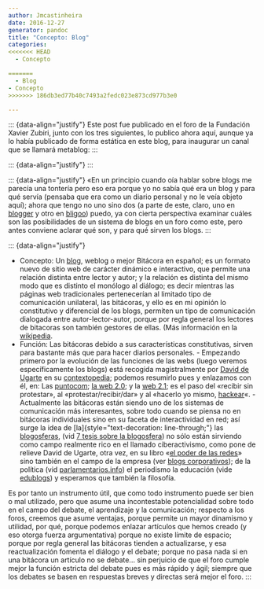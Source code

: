 ```yaml
---
author: Jmcastinheira
date: 2016-12-27
generator: pandoc
title: "Concepto: Blog"
categories:
<<<<<<< HEAD
  - Concepto

=======
  - Blog
- Concepto
>>>>>>> 186db3ed77b40c7493a2fedc023e873cd977b3e0

---
```




::: {data-align="justify"}
Este post fue publicado en el foro de la Fundación Xavier Zubiri, junto
con los tres siguientes, lo publico ahora aquí, aunque ya lo había
publicado de forma estática en este blog, para inaugurar un canal que se
llamará metablog:
:::

::: {data-align="justify"}
:::

::: {data-align="justify"}
«En un principio cuando oía hablar sobre blogs me parecía una tontería
pero eso era porque yo no sabía qué era un blog y para qué servía
(pensaba que era como un diario personal y no le veía objeto aquí);
ahora que tengo no uno sino dos (a parte de este, claro, uno en
[blogger](http://lorealenelespejo.blogspot.com/ "Lo Real en el Espejo")
y otro en [bligoo](http://entelequia.bligoo.com/ "Entelequia")) puedo,
ya con cierta perspectiva examinar cuáles son las posibilidades de un
sistema de blogs en un foro como este, pero antes conviene aclarar qué
son, y para qué sirven los blogs.
:::

::: {data-align="justify"}
  -   Concepto: Un [blog](http://es.wikipedia.org/wiki/Blog "Wikipedia"),
    weblog o mejor Bitácora en español; es un formato nuevo de sitio web
    de carácter dinámico e interactivo, que permite una relación
    distinta entre lector y autor; y la relación es distinta del mismo
    modo que es distinto el monólogo al diálogo; es decir mientras las
    páginas web tradicionales pertenecerían al limitado tipo de
    comunicación unilateral, las bitácoras, y ello es en mi opinión lo
    constitutivo y diferencial de los blogs, permiten un tipo de
    comunicación dialogada entre autor-lector-autor, porque por regla
    general los lectores de bitacoras son también gestores de ellas.
    (Más información en la
    [wikipedia](http://es.wikipedia.org/wiki/Blog "Wikipedia").
  -   Función: Las bitácoras debido a sus características constitutivas,
    sirven para bastante más que para hacer diarios personales.
    -   Empezando primero por la evolución de las funciones de las webs
        (luego veremos específicamente los blogs) está recogida
        magistralmente por [David de
        Ugarte](http://www.deugarte.com/ "David de Ugarte") en su
        [contextopedia](http://www.deugarte.com/wiki/contextos/Portada "Contextopedia");
        podemos resumirlo pues y enlazamos con él, en: Las
        [puntocom](http://www.deugarte.com/wiki/contextos/Burbuja_puntocom "Burbuja puntocom");
        [la web
        2.0](http://www.deugarte.com/wiki/contextos/Web_2.0 "web 2.0");
        y la [web
        2.1](http://www.deugarte.com/wiki/contextos/Web_2.1 "web 2.1");
        es el paso del «recibir sin protestar», al
        «protestar/recibir/dar» y al «hacerlo yo mismo,
        [hackear](http://www.deugarte.com/wiki/contextos/Hackear "hackear")«.
    -   Actualmente las bitácoras están siendo uno de los sistemas de
        comunicación más interesantes, sobre todo cuando se piensa no en
        bitácoras individuales sino en su faceta de interactividad en
        red; así surge la idea de
        [la]{style="text-decoration: line-through;"} las
        [blogosferas](http://www.deugarte.com/wiki/contextos/Blogsfera "Blogosfera"),
        (vid [7 tesis sobre la
        blogosfera](http://www.deugarte.com/7-tesis-sobre-la-blogsfera))
        no sólo están sirviendo como campo realmente rico en el llamado
        ciberactivismo, como pone de relieve David de Ugarte, otra vez,
        en su libro «[el poder de las
        redes](http://www.deugarte.com/manual-ilustrado-para-ciberactivistas "El poder de las Redes")»
        sino también en el campo de la empresa (ver [blogs
        corporativos](http://www.deugarte.com/blogs-y-empresas-un-balance-tras-mas-de-3-anos));
        de la política (vid
        [parlamentarios.info](http://www.parlamentarios.info/ "Parlamentarios"))
        el periodismo la educación (vide
        [edublogs](http://aulablog21.wikispaces.com/edublogs0)) y
        esperamos que también la filosofía.

Es por tanto un instrumento útil, que como todo instrumento puede ser
bien o mal utilizado, pero que asume una incontestable potencialidad
sobre todo en el campo del debate, el aprendizaje y la comunicación;
respecto a los foros, creemos que asume ventajas, porque permite un
mayor dinamismo y utilidad, por qué, porque podemos enlazar artículos
que hemos creado (y eso otorga fuerza argumentativa) porque no existe
límite de espacio; porque por regla general las bitácoras tienden a
actualizarse, y esa reactualización fomenta el diálogo y el debate;
porque no pasa nada si en una bitácora un artículo no se debate... sin
perjuicio de que el foro cumple mejor la función estricta del debate
pues es más rápido y ágil; siempre que los debates se basen en
respuestas breves y directas será mejor el foro.
:::
